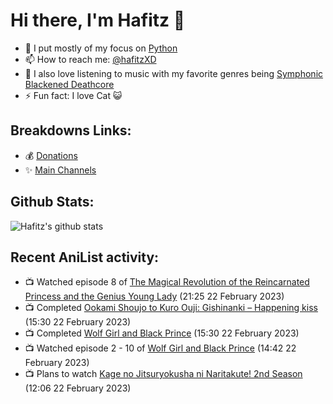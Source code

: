 # Hi there, I'm Hafitz 👋
- 🐍 I put mostly of my focus on [Python](https://python.org)
- 📫 How to reach me: [@hafitzXD](https://t.me/hafitzXD)
- 🎵 I also love listening to music with my favorite genres being [Symphonic Blackened Deathcore](https://youtu.be/qyYmS_iBcy4)
- ⚡ Fun fact: I love Cat 😺

## Breakdowns Links:
- 💰 [Donations](https://t.me/TheBreakdowns/2)
- ✨ [Main Channels](https://t.me/TheBreakdowns)

## Github Stats:
![Hafitz's github stats](https://github-readme-stats.vercel.app/api?username=breakdowns&show_icons=true&count_private=true&bg_color=00000000&text_color=777)

## Recent AniList activity:
<!-- ANILIST_ACTIVITY:start -->

-   📺 Watched episode 8 of [The Magical Revolution of the Reincarnated Princess and the Genius Young Lady](https://anilist.co/anime/153629) (21:25 22 February 2023)
-   📺 Completed [Ookami Shoujo to Kuro Ouji: Gishinanki – Happening kiss](https://anilist.co/anime/21007) (15:30 22 February 2023)
-   📺 Completed [Wolf Girl and Black Prince](https://anilist.co/anime/20701) (15:30 22 February 2023)
-   📺 Watched episode 2 - 10 of [Wolf Girl and Black Prince](https://anilist.co/anime/20701) (14:42 22 February 2023)
-   📺 Plans to watch [Kage no Jitsuryokusha ni Naritakute! 2nd Season](https://anilist.co/anime/161964) (12:06 22 February 2023)

<!-- ANILIST_ACTIVITY:end -->
